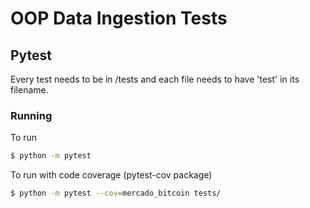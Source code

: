 # OOP Data Ingestion Tests

## Pytest
Every test needs to be in /tests and each file needs to have 'test' in its filename.

### Running
To run
```bash
$ python -m pytest
```

To run with code coverage (pytest-cov package)
```bash
$ python -m pytest --cov=mercado_bitcoin tests/
``` 